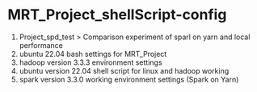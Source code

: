 # MRT_Project_shellScript-config
1. Project_spd_test > Comparison experiment of sparl on yarn and local performance
2. ubuntu 22.04 bash settings for MRT_Project
3. hadoop version 3.3.3 environment settings 
4. ubuntu version 22.04 shell script for linux and hadoop working
5. spark version 3.3.0 working environment settings (Spark on Yarn)
